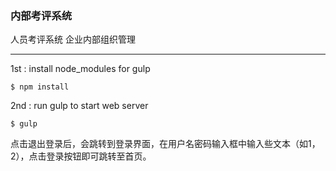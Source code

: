 ### 内部考评系统
人员考评系统    企业内部组织管理

<hr />

1st : install node_modules for gulp

```
$ npm install
```

2nd : run gulp to start web server

```
$ gulp
```
点击退出登录后，会跳转到登录界面，在用户名密码输入框中输入些文本（如1，2），点击登录按钮即可跳转至首页。
